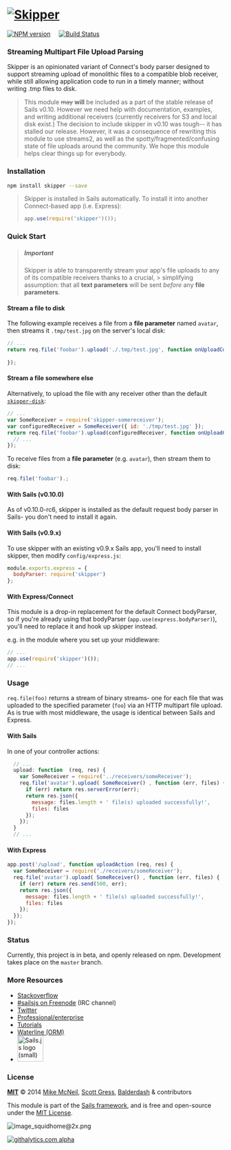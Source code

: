 # [![Skipper](http://i.imgur.com/P6gptnI.png)](https://github.com/balderdashy/skipper)

[![NPM version](https://badge.fury.io/js/skipper.png)](http://badge.fury.io/js/skipper) &nbsp; &nbsp;
[![Build Status](https://travis-ci.org/balderdashy/skipper.svg?branch=master)](https://travis-ci.org/balderdashy/skipper)

### Streaming Multipart File Upload Parsing 

Skipper is an opinionated variant of Connect's body parser designed to support streaming upload of monolithic files to a compatible blob receiver, while still allowing application code to run in a timely manner; without writing .tmp files to disk.

> This module ~~may~~ **will** be included as a part of the stable release of Sails v0.10.  However we need help with documentation, examples, and writing additional receivers (currently receivers for S3 and local disk exist.)
> The decision to include skipper in v0.10 was tough-- it has stalled our release.  However, it was a consequence of rewriting this module to use streams2, as well as the spotty/fragmented/confusing state of file uploads around the community.  We hope this module helps clear things up for everybody.



### Installation

```sh
npm install skipper --save
```

> Skipper is installed in Sails automatically.  To install it into another Connect-based app (i.e. Express):
>
> ```js
> app.use(require('skipper')());
> ```


### Quick Start

> ##### Important
>
> Skipper is able to transparently stream your app's file uploads to any of its compatible receivers thanks to a crucial, > simplifying assumption: that all **text parameters** will be sent _before_ any **file parameters**.


#### Stream a file to disk

The following example receives a file from a **file parameter** named `avatar`, then streams it `.tmp/test.jpg` on the server's local disk:

```js
// ...
return req.file('foobar').upload('./.tmp/test.jpg', function onUploadComplete (err, uploadedFiles) {
  
});
```


#### Stream a file somewhere else

Alternatively, to upload the file with any receiver other than the default [`skipper-disk`](http://github.com/balderdashy/skipper-disk):

```js
// ...
var SomeReceiver = require('skipper-somereceiver');
var configuredReceiver = SomeReceiver({ id: './tmp/test.jpg' });
return req.file('foobar').upload(configuredReceiver, function onUploadComplete (err, uploadedFiles) {
  // ...
});
```


To receive files from a **file parameter** (e.g. `avatar`), then stream them to disk:

```js
req.file('foobar').;
```




#### With Sails (v0.10.0)

As of v0.10.0-rc6, skipper is installed as the default request body parser in Sails- you don't need to install it again.


#### With Sails (v0.9.x)

To use skipper with an existing v0.9.x Sails app, you'll need to install skipper, then modify `config/express.js`:

```javascript
module.exports.express = {
  bodyParser: require('skipper')
};
```

#### With Express/Connect

This module is a drop-in replacement for the default Connect bodyParser, so if you're already using that bodyParser (`app.use(express.bodyParser)`), you'll need to replace it and hook up skipper instead.

e.g. in the module where you set up your middleware:

```javascript
// ...
app.use(require('skipper')());
// ...
```


### Usage

`req.file(foo)` returns a stream of binary streams- one for each file that was uploaded to the specified parameter (`foo`) via an HTTP multipart file upload.  As is true with most middleware, the usage is identical between Sails and Express.

#### With Sails

In one of your controller actions:

```javascript
  // ...
  upload: function  (req, res) {
    var SomeReceiver = require('../receivers/someReceiver');
    req.file('avatar').upload( SomeReceiver() , function (err, files) {
      if (err) return res.serverError(err);
      return res.json({
        message: files.length + ' file(s) uploaded successfully!',
        files: files
      });
    });
  }
  // ...
```

#### With Express

```javascript
app.post('/upload', function uploadAction (req, res) {
  var SomeReceiver = require('./receivers/someReceiver');
  req.file('avatar').upload( SomeReceiver() , function (err, files) {
    if (err) return res.send(500, err);
    return res.json({
      message: files.length + ' file(s) uploaded successfully!',
      files: files
    });
  });
});
```

### Status

Currently, this project is in beta, and openly released on npm.  Development takes place on the `master` branch.


### More Resources

- [Stackoverflow](http://stackoverflow.com/questions/tagged/sails.js)
- [#sailsjs on Freenode](http://webchat.freenode.net/) (IRC channel)
- [Twitter](https://twitter.com/sailsjs)
- [Professional/enterprise](https://github.com/balderdashy/sails-docs/blob/master/FAQ.md#are-there-professional-support-options)
- [Tutorials](https://github.com/balderdashy/sails-docs/blob/master/FAQ.md#where-do-i-get-help)
- [Waterline (ORM)](http://github.com/balderdashy/waterline)
- <a href="http://sailsjs.org" target="_blank" title="Node.js framework for building realtime APIs."><img src="https://github-camo.global.ssl.fastly.net/9e49073459ed4e0e2687b80eaf515d87b0da4a6b/687474703a2f2f62616c64657264617368792e6769746875622e696f2f7361696c732f696d616765732f6c6f676f2e706e67" width=60 alt="Sails.js logo (small)"/></a>


### License

**[MIT](./LICENSE)**
&copy; 2014
[Mike McNeil](http://michaelmcneil.com), [Scott Gress](https://github.com/sgress454), [Balderdash](http://balderdash.co) & contributors

This module is part of the [Sails framework](http://sailsjs.org), and is free and open-source under the [MIT License](http://sails.mit-license.org/).


![image_squidhome@2x.png](http://i.imgur.com/RIvu9.png) 
 

[![githalytics.com alpha](https://cruel-carlota.pagodabox.com/a22d3919de208c90c898986619efaa85 "githalytics.com")](http://githalytics.com/balderdashy/file-parser)

